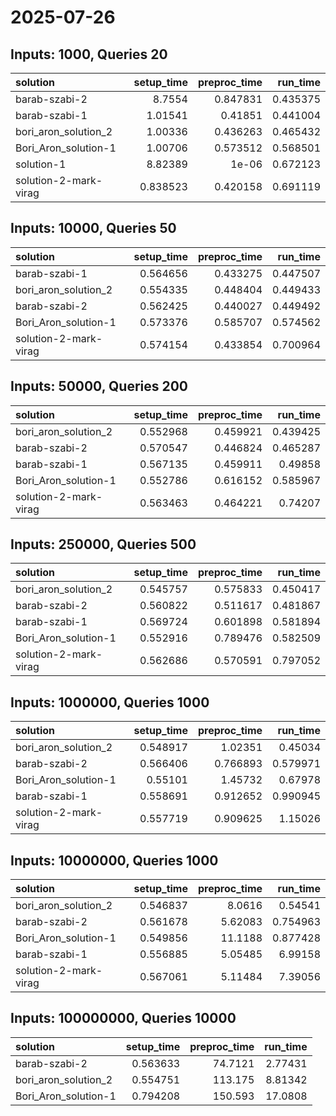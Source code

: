 # 2025-07-26

## Inputs: 1000, Queries 20

| solution              |   setup_time |   preproc_time |   run_time |
|:----------------------|-------------:|---------------:|-----------:|
| barab-szabi-2         |     8.7554   |       0.847831 |   0.435375 |
| barab-szabi-1         |     1.01541  |       0.41851  |   0.441004 |
| bori_aron_solution_2  |     1.00336  |       0.436263 |   0.465432 |
| Bori_Aron_solution-1  |     1.00706  |       0.573512 |   0.568501 |
| solution-1            |     8.82389  |       1e-06    |   0.672123 |
| solution-2-mark-virag |     0.838523 |       0.420158 |   0.691119 |

## Inputs: 10000, Queries 50

| solution              |   setup_time |   preproc_time |   run_time |
|:----------------------|-------------:|---------------:|-----------:|
| barab-szabi-1         |     0.564656 |       0.433275 |   0.447507 |
| bori_aron_solution_2  |     0.554335 |       0.448404 |   0.449433 |
| barab-szabi-2         |     0.562425 |       0.440027 |   0.449492 |
| Bori_Aron_solution-1  |     0.573376 |       0.585707 |   0.574562 |
| solution-2-mark-virag |     0.574154 |       0.433854 |   0.700964 |

## Inputs: 50000, Queries 200

| solution              |   setup_time |   preproc_time |   run_time |
|:----------------------|-------------:|---------------:|-----------:|
| bori_aron_solution_2  |     0.552968 |       0.459921 |   0.439425 |
| barab-szabi-2         |     0.570547 |       0.446824 |   0.465287 |
| barab-szabi-1         |     0.567135 |       0.459911 |   0.49858  |
| Bori_Aron_solution-1  |     0.552786 |       0.616152 |   0.585967 |
| solution-2-mark-virag |     0.563463 |       0.464221 |   0.74207  |

## Inputs: 250000, Queries 500

| solution              |   setup_time |   preproc_time |   run_time |
|:----------------------|-------------:|---------------:|-----------:|
| bori_aron_solution_2  |     0.545757 |       0.575833 |   0.450417 |
| barab-szabi-2         |     0.560822 |       0.511617 |   0.481867 |
| barab-szabi-1         |     0.569724 |       0.601898 |   0.581894 |
| Bori_Aron_solution-1  |     0.552916 |       0.789476 |   0.582509 |
| solution-2-mark-virag |     0.562686 |       0.570591 |   0.797052 |

## Inputs: 1000000, Queries 1000

| solution              |   setup_time |   preproc_time |   run_time |
|:----------------------|-------------:|---------------:|-----------:|
| bori_aron_solution_2  |     0.548917 |       1.02351  |   0.45034  |
| barab-szabi-2         |     0.566406 |       0.766893 |   0.579971 |
| Bori_Aron_solution-1  |     0.55101  |       1.45732  |   0.67978  |
| barab-szabi-1         |     0.558691 |       0.912652 |   0.990945 |
| solution-2-mark-virag |     0.557719 |       0.909625 |   1.15026  |

## Inputs: 10000000, Queries 1000

| solution              |   setup_time |   preproc_time |   run_time |
|:----------------------|-------------:|---------------:|-----------:|
| bori_aron_solution_2  |     0.546837 |        8.0616  |   0.54541  |
| barab-szabi-2         |     0.561678 |        5.62083 |   0.754963 |
| Bori_Aron_solution-1  |     0.549856 |       11.1188  |   0.877428 |
| barab-szabi-1         |     0.556885 |        5.05485 |   6.99158  |
| solution-2-mark-virag |     0.567061 |        5.11484 |   7.39056  |

## Inputs: 100000000, Queries 10000

| solution             |   setup_time |   preproc_time |   run_time |
|:---------------------|-------------:|---------------:|-----------:|
| barab-szabi-2        |     0.563633 |        74.7121 |    2.77431 |
| bori_aron_solution_2 |     0.554751 |       113.175  |    8.81342 |
| Bori_Aron_solution-1 |     0.794208 |       150.593  |   17.0808  |
